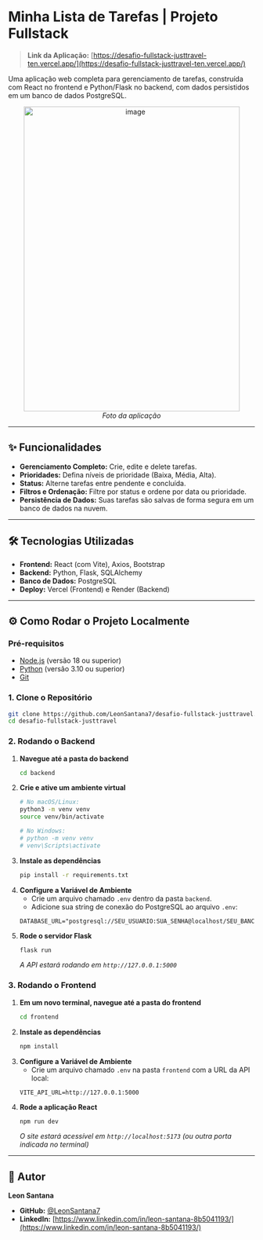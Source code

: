 # Minha Lista de Tarefas | Projeto Fullstack

> **Link da Aplicação:** [https://desafio-fullstack-justtravel-ten.vercel.app/](https://desafio-fullstack-justtravel-ten.vercel.app/)

Uma aplicação web completa para gerenciamento de tarefas, construída com React no frontend e Python/Flask no backend, com dados persistidos em um banco de dados PostgreSQL.
<p align="center">
  <img width="441" height="621" alt="image" src="https://github.com/user-attachments/assets/93374b59-8e98-4e32-8748-ae071118a691">
  <br>
  <em>Foto da aplicação</em>
</p>

-----

## ✨ Funcionalidades

  - **Gerenciamento Completo:** Crie, edite e delete tarefas.
  - **Prioridades:** Defina níveis de prioridade (Baixa, Média, Alta).
  - **Status:** Alterne tarefas entre pendente e concluída.
  - **Filtros e Ordenação:** Filtre por status e ordene por data ou prioridade.
  - **Persistência de Dados:** Suas tarefas são salvas de forma segura em um banco de dados na nuvem.

-----

## 🛠️ Tecnologias Utilizadas

  - **Frontend:** React (com Vite), Axios, Bootstrap
  - **Backend:** Python, Flask, SQLAlchemy
  - **Banco de Dados:** PostgreSQL
  - **Deploy:** Vercel (Frontend) e Render (Backend)

-----

## ⚙️ Como Rodar o Projeto Localmente

### Pré-requisitos

  - [Node.js](https://nodejs.org/en/) (versão 18 ou superior)
  - [Python](https://www.python.org/downloads/) (versão 3.10 ou superior)
  - [Git](https://git-scm.com/)

### 1\. Clone o Repositório

```bash
git clone https://github.com/LeonSantana7/desafio-fullstack-justtravel.git
cd desafio-fullstack-justtravel
```

### 2\. Rodando o Backend

1.  **Navegue até a pasta do backend**
    ```bash
    cd backend
    ```
2.  **Crie e ative um ambiente virtual**
    ```bash
    # No macOS/Linux:
    python3 -m venv venv
    source venv/bin/activate

    # No Windows:
    # python -m venv venv
    # venv\Scripts\activate
    ```
3.  **Instale as dependências**
    ```bash
    pip install -r requirements.txt
    ```
4.  **Configure a Variável de Ambiente**
      - Crie um arquivo chamado `.env` dentro da pasta `backend`.
      - Adicione sua string de conexão do PostgreSQL ao arquivo `.env`:
    <!-- end list -->
    ```.env
    DATABASE_URL="postgresql://SEU_USUARIO:SUA_SENHA@localhost/SEU_BANCO_LOCAL"
    ```
5.  **Rode o servidor Flask**
    ```bash
    flask run
    ```
    *A API estará rodando em `http://127.0.0.1:5000`*

### 3\. Rodando o Frontend

1.  **Em um novo terminal, navegue até a pasta do frontend**
    ```bash
    cd frontend
    ```
2.  **Instale as dependências**
    ```bash
    npm install
    ```
3.  **Configure a Variável de Ambiente**
      - Crie um arquivo chamado `.env` na pasta `frontend` com a URL da API local:
    <!-- end list -->
    ```.env
    VITE_API_URL=http://127.0.0.1:5000
    ```
4.  **Rode a aplicação React**
    ```bash
    npm run dev
    ```
    *O site estará acessível em `http://localhost:5173` (ou outra porta indicada no terminal)*

-----

## 👤 Autor

**Leon Santana**

  - **GitHub:** [@LeonSantana7](https://github.com/LeonSantana7)
  - **LinkedIn:** [https://www.linkedin.com/in/leon-santana-8b5041193/](https://www.linkedin.com/in/leon-santana-8b5041193/)
